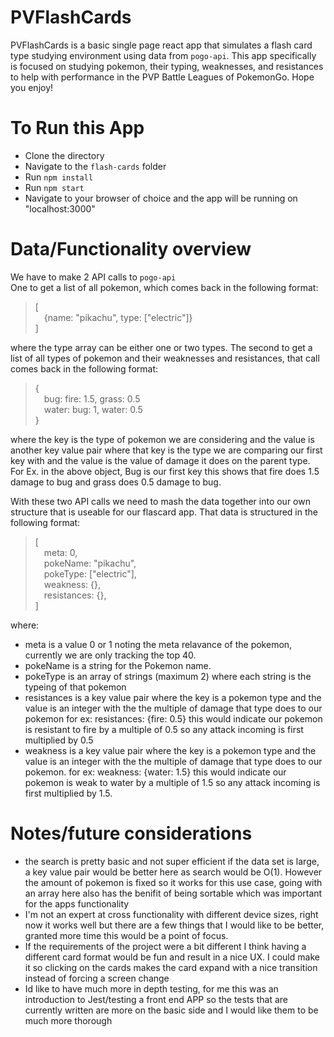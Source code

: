 # PVFlashCards

PVFlashCards is a basic single page react app that simulates a flash card type studying environment using data from `pogo-api`. This app specifically is focused on studying pokemon, their typing, weaknesses, and resistances to help with performance in the PVP Battle Leagues of PokemonGo. Hope you enjoy!

# To Run this App

- Clone the directory
- Navigate to the `flash-cards` folder
- Run `npm install`
- Run `npm start`
- Navigate to your browser of choice and the app will be running on "localhost:3000"

# Data/Functionality overview

We have to make 2 API calls to `pogo-api`  
One to get a list of all pokemon, which comes back in the following format:  
>[  
>&emsp;{name: "pikachu", type: ["electric"]}  
>]

where the type array can be either one or two types.
The second to get a list of all types of pokemon and their weaknesses and resistances, that call comes back in the following format:   

>{  
>&emsp;bug: fire: 1.5, grass: 0.5  
>&emsp;water: bug: 1, water: 0.5  
>}  

where the key is the type of pokemon we are considering and the value is another key value pair where that key is the type we are comparing our first key with and the value is the value of damage it does on the parent type.  
For Ex. in the above object, Bug is our first key this shows that fire does 1.5 damage to bug and grass does 0.5 damage to bug.

With these two API calls we need to mash the data together into our own structure that is useable for our flascard app. That data is structured in the following format:  
>[  
>&emsp;meta: 0,  
>&emsp;pokeName: "pikachu",  
>&emsp;pokeType: ["electric"],  
>&emsp;weakness: {},  
>&emsp;resistances: {},  
>]

where:  
- meta is a value 0 or 1 noting the meta relavance of the pokemon, currently we are only tracking the top 40. 
- pokeName is a string for the Pokemon name.
- pokeType is an array of strings (maximum 2) where each string is the typeing of that pokemon
- resistances is a key value pair where the key is a pokemon type and the value is an integer with the the multiple of damage that type does to our pokemon for ex: resistances: {fire: 0.5} this would indicate our pokemon is resistant to fire by a multiple of 0.5 so any attack incoming is first multiplied by 0.5
- weakness is a key value pair where the key is a pokemon type and the value is an integer with the the multiple of damage that type does to our pokemon. for ex: weakness: {water: 1.5} this would indicate our pokemon is weak to water by a multiple of 1.5 so any attack incoming is first multiplied by 1.5.

# Notes/future considerations

- the search is pretty basic and not super efficient if the data set is large, a key value pair would be better here as search would be O(1). However the amount of pokemon is fixed so it works for this use case, going with an array here also has the benifit of being sortable which was important for the apps functionality
- I'm not an expert at cross functionality with different device sizes, right now it works well but there are a few things that I would like to be better, granted more time this would be a point of focus.
- If the requirements of the project were a bit different I think having a different card format would be fun and result in a nice UX. I could make it so clicking on the cards makes the card expand with a nice transition instead of forcing a screen change
- Id like to have much more in depth testing, for me this was an introduction to Jest/testing a front end APP so the tests that are currently written are more on the basic side and I would like them to be much more thorough
